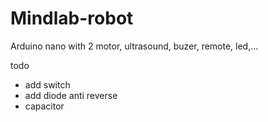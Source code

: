# Mindlab-robot
Arduino nano with 2 motor, ultrasound, buzer, remote, led,...

todo
- add switch
- add diode anti reverse
- capacitor
